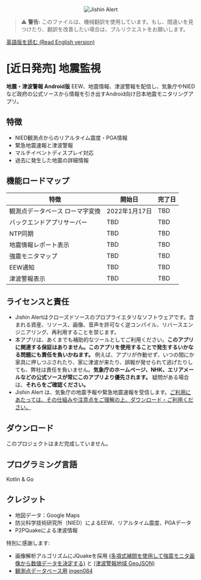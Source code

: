 <div align="center">
<img src="https://raw.githubusercontent.com/jishinmonitor/meta/main/App-Github-Banner.png" alt="Jishin Alert">
</div>

> ⚠️ **警告:** このファイルは、機械翻訳を使用しています。もし、間違いを見つけたり、翻訳を改善したい場合は、プルリクエストをお願いします。

[英語版を読む (Read English version)](https://github.com/jishinalert/meta/blob/main/README.md)

# [近日発売] 地震監視
**地震・津波警報 Android版**
EEW、地震情報、津波警報を配信し、気象庁やNIEDなど政府の公式ソースから情報を引き出すAndroid向け日本地震モニタリングアプリ。

## 特徴
* NIED観測点からのリアルタイム震度・PGA情報
* 緊急地震速報と津波警報
* マルチイベントディスプレイ対応
* 過去に発生した地震の詳細情報

## 機能ロードマップ
| 特徴 | 開始日 | 完了日 |
|---------|--------------|----------------|
| 観測点データベース ローマ字変換 | 2022年1月17日 | TBD |
| バックエンドアプリサーバー | TBD | TBD |
| NTP同期 | TBD | TBD |
| 地震情報レポート表示 | TBD | TBD |
| 強震モニタマップ | TBD | TBD |
| EEW通知 | TBD | TBD |
| 津波警報表示 | TBD | TBD |

## ライセンスと責任
* Jishin Alertはクローズドソースのプロプライエタリなソフトウェアです。含まれる資産、リソース、画像、音声を許可なく逆コンパイル、リバースエンジニアリング、再利用することを禁じます。
* 本アプリは、あくまでも補助的なツールとしてご利用ください。**このアプリに関連する保証はありません。このアプリを使用することで発生するいかなる問題にも責任を負いかねます。** 例えば、アプリが作動せず、いつの間にか家具に押しつぶされたり、家に津波が来たり、誤報が発せられて逃げたりしても、弊社は責任を負いません。**気象庁のホームページ、NHK、エリアメールなどの公式ソースが常にこのアプリより優先されます。** 疑問がある場合は、**それらをご確認ください。**
* Jishin Alert は、気象庁の地震予報や緊急地震速報を受信します。[ご利用にあたっては、その仕組みや注意点をご理解の上、ダウンロード・ご利用ください。](https://www.jma.go.jp/jma/en/Activities/eew.html)

## ダウンロード
このプロジェクトはまだ完成していません。

## プログラミング言語
Kotlin & Go

## クレジット
* 地図データ：Google Maps
* 防災科学技術研究所（NIED）によるEEW、リアルタイム震度、PGAデータ
* P2PQuakeによる津波情報

特別に感謝します:
* 画像解析アルゴリズムにJQuakeを採用 [(多項式補間を使用して強震モニタ画像から数値データを決定する)](https://qiita.com/NoneType1/items/a4d2cf932e20b56ca444) と [(津波警報地域 GeoJSON)](https://gist.github.com/wolf20482/864da7dd76b31efe55c6a7e025a6e015)
* [観測点データベース用](https://github.com/jishinalert/observation-points) [ingen084](https://github.com/ingen084)
